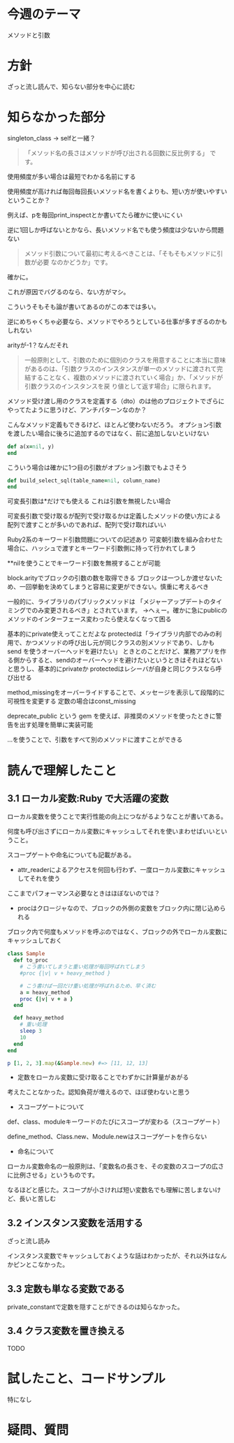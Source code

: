 # 今週のテーマ
メソッドと引数

# 方針
ざっと流し読んで、知らない部分を中心に読む

# 知らなかった部分

singleton_class -> selfと一緒？

> 「メソッド名の長さはメソッドが呼び出される回数に反比例する」 です。

使用頻度が多い場合は最短でわかる名前にする

使用頻度が高ければ毎回毎回長いメソッド名を書くよりも、短い方が使いやすいということか？

例えば、pを毎回print_inspectとか書いてたら確かに使いにくい

逆に1回しか呼ばないとかなら、長いメソッド名でも使う頻度は少ないから問題ない

> メソッド引数について最初に考えるべきことは、「そもそもメソッドに引数が必要 なのかどうか」です。

確かに。

これが原因でバグるのなら、ない方がマシ。

こういうそもそも論が書いてあるのがこの本では多い。

逆にめちゃくちゃ必要なら、メソッドでやろうとしている仕事が多すぎるのかもしれない

arityが-1？なんだそれ

> 一般原則として、引数のために個別のクラスを用意することに本当に意味があるのは、「引数クラスのインスタンスが単一のメソッドに渡されて完結することなく、複数のメソッドに渡されていく場合」か、「メソッドが引数クラスのインスタンスを戻 り値として返す場合」に限られます。

メソッド受け渡し用のクラスを定義する（dto）のは他のプロジェクトでざらにやってたように思うけど、アンチパターンなのか？

こんなメソッド定義もできるけど、ほとんど使わないだろう。
オプション引数を渡したい場合に後ろに追加するのではなく、前に追加しないといけない
```rb
def a(x=nil, y) 
end
```

こういう場合は確かに1つ目の引数がオプション引数でもよさそう
```rb
def build_select_sql(table_name=nil, column_name)
end
```


可変長引数は*だけでも使える
これは引数を無視したい場合

可変長引数で受け取るが配列で受け取るかは定義したメソッドの使い方による
配列で渡すことが多いのであれば、配列で受け取ればいい

Ruby2系のキーワード引数問題についての記述あり
可変朝引数を組み合わせた場合に、ハッシュで渡すとキーワード引数側に持って行かれてしまう

**nilを使うことでキーワード引数を無視することが可能

block.arityでブロックの引数の数を取得できる
ブロックは一つしか渡せないため、一回挙動を決めてしまうと容易に変更ができない。慎重に考えるべき

一般的に、ライブラリのパブリックメソッドは
「メジャーアップデートのタイミングでのみ変更されるべき」とされています。
→へぇー。確かに急にpublicのメソッドのインターフェース変わったら使えなくなって困る

基本的にprivate使えってことだよな
protectedは「ライブラリ内部でのみの利用で、かつメソッドの呼び出し元が同じクラスの別メソッドであり、しかも send を使うオーバーヘッドを避けたい」
ときとのことだけど、業務アプリを作る側からすると、sendのオーバーヘッドを避けたいというときはそれほどないと思うし、基本的にprivateか
protectedはレシーバが自身と同じクラスなら呼び出せる

method_missingをオーバーライドすることで、メッセージを表示して段階的に可視性を変更する
定数の場合はconst_missing

deprecate_public という gem を使えば、非推奨のメソッドを使ったときに警告を出す処理を簡単に実装可能

...を使うことで、引数をすべて別のメソッドに渡すことができる








# 読んで理解したこと

## 3.1 ローカル変数:Ruby で大活躍の変数
ローカル変数を使うことで実行性能の向上につながるようなことが書いてある。  

何度も呼び出さずにローカル変数にキャッシュしてそれを使いまわせばいいということ。

スコープゲートや命名についても記載がある。

- attr_readerによるアクセスを何回も行わず、一度ローカル変数にキャッシュしてそれを使う

ここまでパフォーマンス必要なときはほぼないのでは？

- procはクロージャなので、ブロックの外側の変数をブロック内に閉じ込められる

ブロック内で何度もメソッドを呼ぶのではなく、ブロックの外でローカル変数にキャッシュしておく
```rb
class Sample
  def to_proc
    # こう書いてしまうと重い処理が毎回呼ばれてしまう
    #proc {|v| v + heavy_method }

    # こう書けば一回だけ重い処理が呼ばれるため、早く済む
    a = heavy_method
    proc {|v| v + a }
  end

  def heavy_method
    # 重い処理
    sleep 3
    10
  end
end

p [1, 2, 3].map(&Sample.new) #=> [11, 12, 13]

```

- 定数をローカル変数に受け取ることでわずかに計算量があがる

考えたことなかった。認知負荷が増えるので、ほぼ使わないと思う

- スコープゲートについて

def、class、moduleキーワードのたびにスコープが変わる（スコープゲート）

define_method、Class.new、Module.newはスコープゲートを作らない

- 命名について

ローカル変数命名の一般原則は、「変数名の長さを、その変数のスコープの広さに比例させる」というものです。 

なるほどと感じた。スコープが小さければ短い変数名でも理解に苦しまないけど、長いと苦しむ


## 3.2 インスタンス変数を活用する
ざっと流し読み

インスタンス変数でキャッシュしておくような話はわかったが、それ以外はなんかピンとこなかった。

## 3.3 定数も単なる変数である
private_constantで定数を隠すことができるのは知らなかった。

## 3.4 クラス変数を置き換える
TODO

# 試したこと、コードサンプル
特になし

# 疑問、質問

